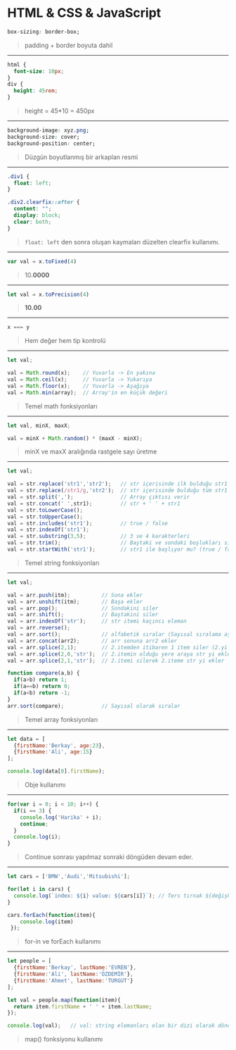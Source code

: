 # HTML & CSS & JavaScript

```css
box-sizing: border-box;
```
> padding + border boyuta dahil
---
```css
html {
  font-size: 10px;
}
div {
  height: 45rem;
}
```
> height = 45*10 = 450px 
---
```css
background-image: xyz.png;
background-size: cover;
background-position: center;
```
> Düzgün boyutlanmış bir arkaplan resmi
---
```css
.div1 {
  float: left;
}

.div2.clearfix::after {
  content: "";
  display: block;
  clear: both;
}
```
> ```float: left``` den sonra oluşan kaymaları düzelten clearfix kullanımı.
---
```javascript
var val = x.toFixed(4)
```
> 10.**0000**
---
```javascript
let val = x.toPrecision(4)
```
> **10.00**
---
```javascript
x === y
```
> Hem değer hem tip kontrolü
---
```javascript
let val;

val = Math.round(x);    // Yuvarla -> En yakına
val = Math.ceil(x);     // Yuvarla -> Yukarıya
val = Math.floor(x);    // Yuvarla -> Aşağıya
val = Math.min(array);  // Array'in en küçük değeri
```
> Temel math fonksiyonları
---
```javascript
let val, minX, maxX;

val = minX + Math.random() * (maxX - minX);
```
> minX ve maxX aralığında rastgele sayı üretme
---
```javascript
let val;

val = str.replace('str1','str2');   // str içerisinde ilk bulduğu str1 yerine str2'yi yazar
val = str.replace(/str1/g,'str2');  // str içerisinde bulduğu tüm str1 ler yerine str2'yi yazar
val = str.split(',');               // Array çıktısı verir
val = str.concat(' ',str1);         // str + ' ' + str1
val = str.toLowerCase();
val = str.toUpperCase();
val = str.includes('str1');         // true / false
val = str.indexOf('str1');
val = str.substring(3,5);           // 3 ve 4 karakterleri
val = str.trim();                   // Baştaki ve sondaki boşlukları siler
val = str.startWith('str1');        // str1 ile başlıyor mu? (true / false)
```
> Temel string fonksiyonları
---
```javascript
let val;

val = arr.push(itm);          // Sona ekler
val = arr.unshift(itm);       // Başa ekler
val = arr.pop();              // Sondakini siler
val = arr.shift();            // Baştakini siler
val = arr.indexOf('str');     // str itemi kaçıncı eleman
val = arr.reverse();    
val = arr.sort();             // alfabetik sıralar (Sayısal sıralama aşağıda)
val = arr.concat(arr2);       // arr sonuna arr2 ekler
val = arr.splice(2,1);        // 2.itemden itibaren 1 item siler (2.yi siler)
val = arr.splice(2,0,'str');  // 2.itemin olduğu yere araya str yi ekler
val = arr.splice(2,1,'str');  // 2.itemi silerek 2.iteme str yi ekler

function compare(a,b) {
  if(a>b) return 1;
  if(a==b) return 0;
  if(a<b) return -1;
}
arr.sort(compare);            // Sayısal olarak sıralar
```
> Temel array fonksiyonları
---
```javascript
let data = [
  {firstName:'Berkay', age:23},
  {firstName:'Ali', age:15}
];

console.log(data[0].firstName);
```
> Obje kullanımı
---
```javascript
for(var i = 0; i < 10; i++) {
  if(i == 3) {
    console.log('Harika' + i);
    continue;
  }
  console.log(i);
}
```
> Continue sonrası yapılmaz sonraki döngüden devam eder.
---
```javascript
let cars = ['BMW','Audi','Mitsubishi'];

for(let i in cars) {
  console.log(`index: ${i} value: ${cars[i]}`); // Ters tırnak ${değişken} kullanımı
}

cars.forEach(function(item){
    console.log(item)
 });
```
> for-in ve forEach kullanımı
---
```javascript
let people = [
  {firstName:'Berkay', lastName:'EVREN'},
  {firstName:'Ali', lastName:'ÖZDEMİR'},
  {firstName:'Ahmet', lastName:'TURGUT'}
];

let val = people.map(function(item){
  return item.firstName + ' ' + item.lastName;
});

console.log(val);   // val: string elemanları olan bir dizi olarak döner
```
> map() fonksiyonu kullanımı
